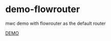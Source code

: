 # demo-flowrouter
mwc demo with flowrouter as the default router

[DEMO](http://mwc-flow.meteor.com)
